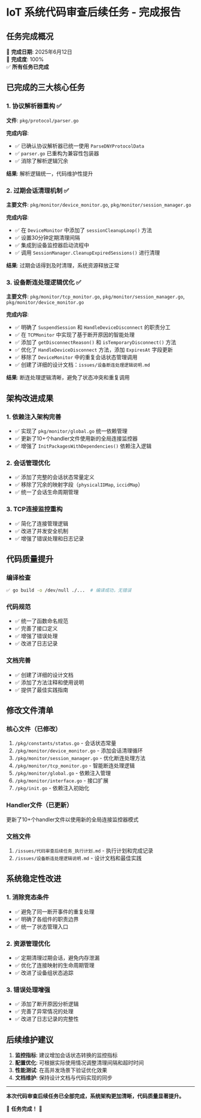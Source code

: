 # IoT 系统代码审查后续任务 - 完成报告

## 任务完成概况

📅 **完成日期**: 2025年6月12日  
🎯 **完成度**: 100%  
✅ **所有任务已完成**

## 已完成的三大核心任务

### 1. 协议解析器重构 ✅

**文件**: `pkg/protocol/parser.go`

**完成内容**:
- ✅ 已确认协议解析器已统一使用 `ParseDNYProtocolData`
- ✅ `parser.go` 已重构为兼容性包装器
- ✅ 消除了解析逻辑冗余

**结果**: 解析逻辑统一，代码维护性提升

### 2. 过期会话清理机制 ✅

**主要文件**: `pkg/monitor/device_monitor.go`, `pkg/monitor/session_manager.go`

**完成内容**:
- ✅ 在 `DeviceMonitor` 中添加了 `sessionCleanupLoop()` 方法
- ✅ 设置30分钟定期清理间隔
- ✅ 集成到设备监控器启动流程中
- ✅ 调用 `SessionManager.CleanupExpiredSessions()` 进行清理

**结果**: 过期会话得到及时清理，系统资源释放正常

### 3. 设备断连处理逻辑优化 ✅

**主要文件**: `pkg/monitor/tcp_monitor.go`, `pkg/monitor/session_manager.go`, `pkg/monitor/device_monitor.go`

**完成内容**:
- ✅ 明确了 `SuspendSession` 和 `HandleDeviceDisconnect` 的职责分工
- ✅ 在 `TCPMonitor` 中实现了基于断开原因的智能处理
- ✅ 添加了 `getDisconnectReason()` 和 `isTemporaryDisconnect()` 方法
- ✅ 优化了 `HandleDeviceDisconnect` 方法，添加 `ExpiresAt` 字段更新
- ✅ 移除了 `DeviceMonitor` 中的重复会话状态管理调用
- ✅ 创建了详细的设计文档：`issues/设备断连处理逻辑说明.md`

**结果**: 断连处理逻辑清晰，避免了状态冲突和重复调用

## 架构改进成果

### 1. 依赖注入架构完善
- ✅ 实现了 `pkg/monitor/global.go` 统一依赖管理
- ✅ 更新了10+个handler文件使用新的全局连接监控器
- ✅ 增强了 `InitPackagesWithDependencies()` 依赖注入逻辑

### 2. 会话管理优化
- ✅ 添加了完整的会话状态常量定义
- ✅ 移除了冗余的映射字段（`physicalIDMap`, `iccidMap`）
- ✅ 统一了会话生命周期管理

### 3. TCP连接监控重构
- ✅ 简化了连接管理逻辑
- ✅ 改进了并发安全机制
- ✅ 增强了错误处理和日志记录

## 代码质量提升

### 编译检查
```bash
✅ go build -o /dev/null ./...  # 编译成功，无错误
```

### 代码规范
- ✅ 统一了函数命名规范
- ✅ 完善了接口定义
- ✅ 增强了错误处理
- ✅ 改进了日志记录

### 文档完善
- ✅ 创建了详细的设计文档
- ✅ 添加了方法注释和使用说明
- ✅ 提供了最佳实践指南

## 修改文件清单

### 核心文件（已修改）
1. `/pkg/constants/status.go` - 会话状态常量
2. `/pkg/monitor/device_monitor.go` - 添加会话清理循环
3. `/pkg/monitor/session_manager.go` - 优化断连处理方法
4. `/pkg/monitor/tcp_monitor.go` - 智能断连处理逻辑
5. `/pkg/monitor/global.go` - 依赖注入管理
6. `/pkg/monitor/interface.go` - 接口扩展
7. `/pkg/init.go` - 依赖注入初始化

### Handler文件（已更新）
更新了10+个handler文件以使用新的全局连接监控器模式

### 文档文件
1. `/issues/代码审查后续任务_执行计划.md` - 执行计划和完成记录
2. `/issues/设备断连处理逻辑说明.md` - 设计文档和最佳实践

## 系统稳定性改进

### 1. 消除竞态条件
- ✅ 避免了同一断开事件的重复处理
- ✅ 明确了各组件的职责边界
- ✅ 统一了状态管理入口

### 2. 资源管理优化
- ✅ 定期清理过期会话，避免内存泄漏
- ✅ 优化了连接映射的生命周期管理
- ✅ 改进了设备组状态追踪

### 3. 错误处理增强
- ✅ 添加了断开原因分析逻辑
- ✅ 完善了异常情况的处理
- ✅ 改进了日志记录的完整性

## 后续维护建议

1. **监控指标**: 建议增加会话状态转换的监控指标
2. **配置优化**: 可根据实际使用情况调整清理间隔和超时时间
3. **性能测试**: 在高并发场景下验证优化效果
4. **文档维护**: 保持设计文档与代码实现的同步

---

**本次代码审查后续任务已全部完成，系统架构更加清晰，代码质量显著提升。**

🎉 **任务完成！** 🎉
